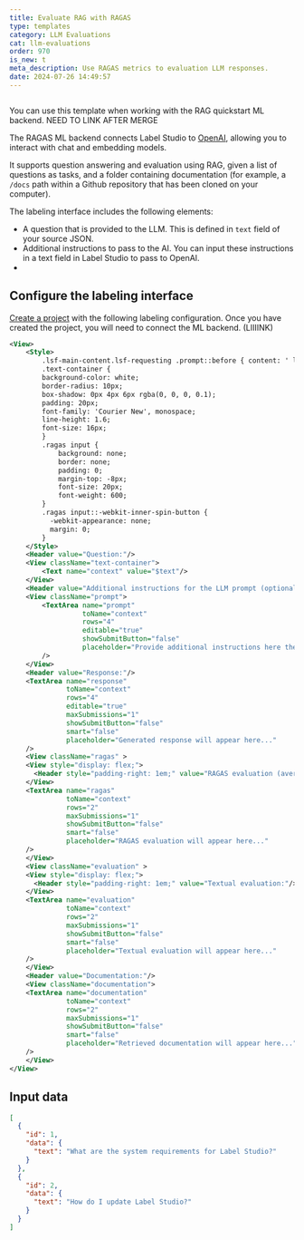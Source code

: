 ```yaml
---
title: Evaluate RAG with RAGAS
type: templates
category: LLM Evaluations
cat: llm-evaluations
order: 970
is_new: t
meta_description: Use RAGAS metrics to evaluation LLM responses. 
date: 2024-07-26 14:49:57
---
```


<img src="/images/templates/evaluate-rag-automated-metrics.png" alt="" class="gif-border" />

You can use this template when working with the RAG quickstart ML backend. NEED TO LINK AFTER MERGE

The RAGAS ML backend connects Label Studio to [OpenAI](https://platform.openai.com/), allowing you to interact with chat and embedding models. 

It supports question answering and evaluation using RAG, given a list of questions as tasks, and a folder containing documentation (for example, a `/docs` path within a Github repository that has been cloned on your computer).

The labeling interface includes the following elements:

- A question that is provided to the LLM. This is defined in `text` field of your source JSON. 
- Additional instructions to pass to the AI. You can input these instructions in a text field in Label Studio to pass to OpenAI.  
- 

## Configure the labeling interface

[Create a project](/guide/setup_project) with the following labeling configuration. Once you have created the project, you will need to connect the ML backend. (LIIIINK)

```xml
<View>
    <Style>
        .lsf-main-content.lsf-requesting .prompt::before { content: ' loading...'; color: #808080; }
        .text-container {
        background-color: white;
        border-radius: 10px;
        box-shadow: 0px 4px 6px rgba(0, 0, 0, 0.1);
        padding: 20px;
        font-family: 'Courier New', monospace;
        line-height: 1.6;
        font-size: 16px;
        }
        .ragas input {
            background: none;
            border: none;
            padding: 0;
            margin-top: -8px;
            font-size: 20px;
            font-weight: 600;
        }
        .ragas input::-webkit-inner-spin-button {
          -webkit-appearance: none;
          margin: 0;
        }
    </Style>
    <Header value="Question:"/>
    <View className="text-container">
        <Text name="context" value="$text"/>
    </View>
    <Header value="Additional instructions for the LLM prompt (optional):"/>
    <View className="prompt">
        <TextArea name="prompt"
                  toName="context"
                  rows="4"
                  editable="true"
                  showSubmitButton="false"
                  placeholder="Provide additional instructions here then Shift+Enter - to provide none, simply enter a space then shift+enter."
        />
    </View>
    <Header value="Response:"/>
    <TextArea name="response"
              toName="context"
              rows="4"
              editable="true"
              maxSubmissions="1"
              showSubmitButton="false"
              smart="false"
              placeholder="Generated response will appear here..."
    />
  	<View className="ragas" >
    <View style="display: flex;">
      <Header style="padding-right: 1em;" value="RAGAS evaluation (averaged, 0 to 100):"/><Number name="float_eval" toName="context" defaultValue="0" />
    </View>
    <TextArea name="ragas"
              toName="context"
              rows="2"
              maxSubmissions="1"
              showSubmitButton="false"
              smart="false"
              placeholder="RAGAS evaluation will appear here..."
    />
  	</View>
    <View className="evaluation" >
    <View style="display: flex;">
      <Header style="padding-right: 1em;" value="Textual evaluation:"/>
    </View>
    <TextArea name="evaluation"
              toName="context"
              rows="2"
              maxSubmissions="1"
              showSubmitButton="false"
              smart="false"
              placeholder="Textual evaluation will appear here..."
    />
    </View>
    <Header value="Documentation:"/>
    <View className="documentation">
    <TextArea name="documentation"
              toName="context"
              rows="2"
              maxSubmissions="1"
              showSubmitButton="false"
              smart="false"
              placeholder="Retrieved documentation will appear here..."
    />
    </View>
</View>
```

## Input data

```json
[
  {
    "id": 1,
    "data": {
      "text": "What are the system requirements for Label Studio?"
    }
  },
  {
    "id": 2,
    "data": {
      "text": "How do I update Label Studio?"
    }
  }
]
```